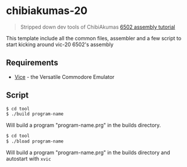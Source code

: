 # chibiakumas-20

> Stripped down dev tools of ChibiAkumas [6502 assembly tutorial](https://www.chibiakumas.com/6502/)

This template include all the common files, assembler and a few script to start kicking around vic-20 6502's assembly

## Requirements

* [Vice](https://vice-emu.sourceforge.io/) - the Versatile Commodore Emulator

## Script

```bash
$ cd tool
$ ./build program-name
```

Will build a program "program-name.prg" in the builds directory.

```bash
$ cd tool
$ ./bload program-name
```

Will build a program "program-name.prg" in the builds directory and autostart with `xvic`
